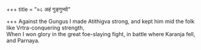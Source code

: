 +++
title = "०८ अहं गुङ्गुभ्यो"

+++
Against the Gungus I made Atithigva strong, and kept him mid the folk like Vrtra-conquering strength,  
     When I won glory in the great foe-slaying fight, in battle where Karanja fell, and Parnaya.